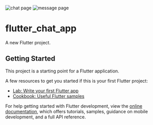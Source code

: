 ![chat page](https://user-images.githubusercontent.com/106364936/198185196-6cbf922f-0d8d-4d8d-8e38-dc5ba62e2383.jpg)
![message page](https://user-images.githubusercontent.com/106364936/198185252-cf61f2bb-493c-4af6-9390-a59050abbb0d.jpg)
# flutter_chat_app

A new Flutter project.

## Getting Started

This project is a starting point for a Flutter application.

A few resources to get you started if this is your first Flutter project:

- [Lab: Write your first Flutter app](https://docs.flutter.dev/get-started/codelab)
- [Cookbook: Useful Flutter samples](https://docs.flutter.dev/cookbook)

For help getting started with Flutter development, view the
[online documentation](https://docs.flutter.dev/), which offers tutorials,
samples, guidance on mobile development, and a full API reference.

